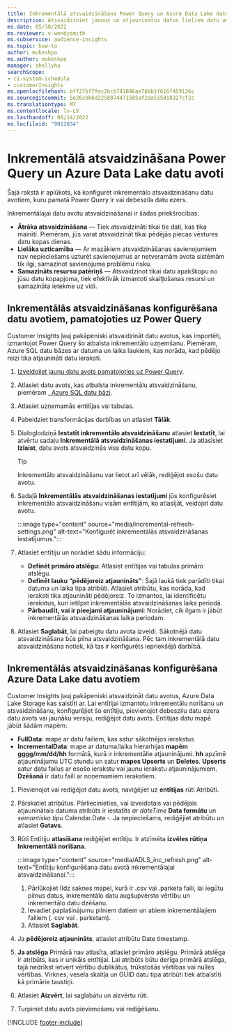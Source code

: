 ```yaml
---
title: Inkrementālā atsvaidzināšana Power Query un Azure Data Lake datu avoti
description: Atsvaidziniet jaunus un atjauninātus datus lieliem datu avotiem, pamatojoties uz Power Query vai Azure datu ezera datu avotiem.
ms.date: 05/30/2022
ms.reviewer: v-wendysmith
ms.subservice: audience-insights
ms.topic: how-to
author: mukeshpo
ms.author: mukeshpo
manager: shellyha
searchScope:
- ci-system-schedule
- customerInsights
ms.openlocfilehash: bff27bf7fec2bcb741846ae76bb1f616f459136c
ms.sourcegitcommit: 5e26cbb6d2258074471505af2da515818327cf2c
ms.translationtype: MT
ms.contentlocale: lv-LV
ms.lasthandoff: 06/14/2022
ms.locfileid: "9012034"
---
```

# <a name="incremental-refresh-for-power-query-and-azure-data-lake-data-sources"></a>Inkrementālā atsvaidzināšana Power Query un Azure Data Lake datu avoti

Šajā rakstā ir aplūkots, kā konfigurēt inkrementālo atsvaidzināšanu datu avotiem, kuru pamatā Power Query ir vai debeszila datu ezers.

Inkrementālajai datu avotu atsvaidzināšanai ir šādas priekšrocības:

- **Ātrāka atsvaidzināšana** — Tiek atsvaidzināti tikai tie dati, kas tika mainīti. Piemēram, jūs varat atsvaidzināt tikai pēdējās piecas vēstures datu kopas dienas.
- **Lielāka uzticamība** — Ar mazākiem atsvaidzināšanas savienojumiem nav nepieciešams uzturēt savienojumus ar netveramām avota sistēmām tik ilgi, samazinot savienojuma problēmu risku.
- **Samazināts resursu patēriņš** — Atsvaidzinot tikai datu apakškopu no jūsu datu kopapjoma, tiek efektīvāk izmantoti skaitļošanas resursi un samazināta ietekme uz vidi.

## <a name="configure-incremental-refresh-for-data-sources-based-on-power-query"></a>Inkrementālās atsvaidzināšanas konfigurēšana datu avotiem, pamatojoties uz Power Query

Customer Insights ļauj pakāpeniski atsvaidzināt datu avotus, kas importēti, izmantojot Power Query šo atbalsta inkrementālo uzņemšanu. Piemēram, Azure SQL datu bāzes ar datuma un laika laukiem, kas norāda, kad pēdējo reizi tika atjaunināti datu ieraksti.

1. [Izveidojiet jaunu datu avots pamatojoties uz Power Query](connect-power-query.md).

1. Atlasiet datu avots, kas atbalsta inkrementālu atsvaidzināšanu, piemēram [, Azure SQL datu bāzi](/power-query/connectors/azuresqldatabase).

1. Atlasiet uzņemamās entitījas vai tabulas.

1. Pabeidziet transformācijas darbības un atlasiet **Tālāk**.

1. Dialoglodziņā **Iestatīt inkrementālo atsvaidzināšanu** atlasiet **Iestatīt**, lai atvērtu sadaļu **Inkrementālā atsvaidzināšanas iestatījumi**. Ja atlasīsiet **Izlaist**, datu avots atsvaidzinās viss datu kopu.
   > [!TIP]
   > Inkrementālo atsvaidzināšanu var lietot arī vēlāk, rediģējot esošu datu avotu.

1. Sadaļā **Inkrementālās atsvaidzināšanas iestatījumi** jūs konfigurēsiet inkrementālo atsvaidzināšanu visām entītijām, ko atlasījāt, veidojot datu avotu.

   :::image type="content" source="media/incremental-refresh-settings.png" alt-text="Konfigurēt inkrementālās atsvaidzināšanas iestatījumus.":::

1. Atlasiet entītiju un norādiet šādu informāciju:

   - **Definēt primāro atslēgu**: Atlasiet entītijas vai tabulas primāro atslēgu.
   - **Definēt lauku “pēdējoreiz atjaunināts”**: Šajā laukā tiek parādīti tikai datuma un laika tipa atribūti. Atlasiet atribūtu, kas norāda, kad ieraksti tika atjaunināti pēdējoreiz. To izmantos, lai identificētu ierakstus, kuri ietilpst inkrementālās atsvaidzināšanas laika periodā.
   - **Pārbaudīt, vai ir pieejami atjauninājumi**: Norādiet, cik ilgam ir jābūt inkrementālās atsvaidzināšanas laika periodam.

1. Atlasiet **Saglabāt**, lai pabeigtu datu avota izveidi. Sākotnējā datu atsvaidzināšana būs pilna atsvaidzināšana. Pēc tam inkrementālā datu atsvaidzināšana notiek, kā tas ir konfigurēts iepriekšējā darbībā.

## <a name="configure-incremental-refresh-for-azure-data-lake-data-sources"></a>Inkrementālās atsvaidzināšanas konfigurēšana Azure Data Lake datu avotiem

Customer Insights ļauj pakāpeniski atsvaidzināt datu avotus, Azure Data Lake Storage kas saistīti ar. Lai entītijai izmantotu inkrementālu norīšanu un atsvaidzināšanu, konfigurējiet šo entītiju, pievienojot debeszilu datu ezera datu avots vai jaunāku versiju, rediģējot datu avots. Entītijas datu mapē jābūt šādām mapēm:

- **FullData**: mape ar datu failiem, kas satur sākotnējos ierakstus
- **IncrementalData**: mape ar datuma/laika hierarhijas **mapēm gggg/mm/dd/hh** formātā, kurā ir inkrementālie atjauninājumi. **hh** apzīmē atjauninājumu UTC stundu un satur **mapes Upserts** un **Deletes**. **Upserts** satur datu failus ar esošo ierakstu vai jaunu ierakstu atjauninājumiem. **Dzēšanā** ir datu faili ar noņemamiem ierakstiem.

1. Pievienojot vai rediģējot datu avots, naviģējiet uz **entītijas** rūti Atribūti.

1. Pārskatiet atribūtus. Pārliecinieties, vai izveidotais vai pēdējais atjauninātais datuma atribūts ir iestatīts *ar dateTime* **Data formātu** un *semantisko tipu* Calendar.Date **·**. Ja nepieciešams, rediģējiet atribūtu un atlasiet **Gatavs**.

1. Rūtī Entītiju **atlasīšana** rediģējiet entītiju. Ir atzīmēta **izvēles rūtiņa Inkrementālā norīšana**.

   :::image type="content" source="media/ADLS_inc_refresh.png" alt-text="Entītiju konfigurēšana datu avotā inkrementālajai atsvaidzināšanai.":::

   1. Pārlūkojiet līdz saknes mapei, kurā ir .csv vai .parketa faili, lai iegūtu pilnus datus, inkrementālo datu augšupvērsto vērtību un inkrementālo datu dzēšanu.
   1. Ievadiet paplašinājumu pilniem datiem un abiem inkrementālajiem failiem (\. csv vai \. parketam).
   1. Atlasiet **Saglabāt**.

1. Ja **pēdējoreiz atjaunināts**, atlasiet atribūtu Date timestamp.

1. **Ja atslēga** Primārā nav atlasīta, atlasiet primāro atslēgu. Primārā atslēga ir atribūts, kas ir unikāls entītijai. Lai atribūts būtu derīga primārā atslēga, tajā nedrīkst ietvert vērtību dublikātus, trūkstošās vērtības vai nulles vērtības. Virknes, vesela skaitļa un GUID datu tipa atribūti tiek atbalstīti kā primārie taustiņi.

1. Atlasiet **Aizvērt**, lai saglabātu un aizvērtu rūti.

1. Turpiniet datu avots pievienošanu vai rediģēšanu.

[!INCLUDE [footer-include](includes/footer-banner.md)]
